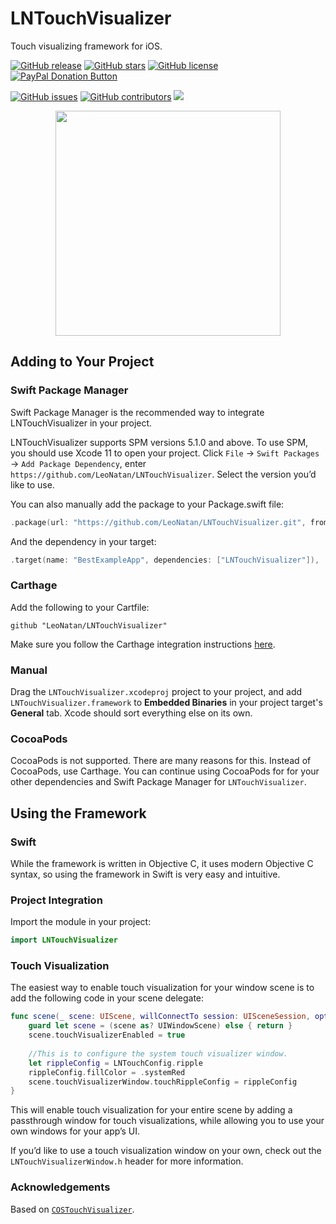 # LNTouchVisualizer

Touch visualizing framework for iOS.

[![GitHub release](https://img.shields.io/github/release/LeoNatan/LNTouchVisualizer.svg)](https://github.com/LeoNatan/LNTouchVisualizer/releases) [![GitHub stars](https://img.shields.io/github/stars/LeoNatan/LNTouchVisualizer.svg)](https://github.com/LeoNatan/LNTouchVisualizer/stargazers) [![GitHub license](https://img.shields.io/badge/license-MIT-blue.svg)](https://raw.githubusercontent.com/LeoNatan/LNTouchVisualizer/master/LICENSE) <span class="badge-paypal"><a href="https://www.paypal.com/cgi-bin/webscr?cmd=_s-xclick&hosted_button_id=BR68NJEJXGWL6" title="Donate to this project using PayPal"><img src="https://img.shields.io/badge/paypal-donate-yellow.svg?style=flat" alt="PayPal Donation Button" /></a></span>

[![GitHub issues](https://img.shields.io/github/issues-raw/LeoNatan/LNTouchVisualizer.svg)](https://github.com/LeoNatan/LNTouchVisualizer/issues) [![GitHub contributors](https://img.shields.io/github/contributors/LeoNatan/LNPopupController.svg)](https://github.com/LeoNatan/LNTouchVisualizer/graphs/contributors) ![](https://img.shields.io/badge/swift%20package%20manager-compatible-green)

<p align="center"><img src="Supplements/touchvis.gif" width="360"/></p>



## Adding to Your Project

### Swift Package Manager

Swift Package Manager is the recommended way to integrate LNTouchVisualizer in your project.

LNTouchVisualizer supports SPM versions 5.1.0 and above. To use SPM, you should use Xcode 11 to open your project. Click `File` -> `Swift Packages` -> `Add Package Dependency`, enter `https://github.com/LeoNatan/LNTouchVisualizer`. Select the version you’d like to use.

You can also manually add the package to your Package.swift file:

```swift
.package(url: "https://github.com/LeoNatan/LNTouchVisualizer.git", from: "1.0")
```

And the dependency in your target:

```swift
.target(name: "BestExampleApp", dependencies: ["LNTouchVisualizer"]),
```

### Carthage

Add the following to your Cartfile:

```github "LeoNatan/LNTouchVisualizer"```

Make sure you follow the Carthage integration instructions [here](https://github.com/Carthage/Carthage#if-youre-building-for-ios-tvos-or-watchos).

### Manual

Drag the `LNTouchVisualizer.xcodeproj` project to your project, and add `LNTouchVisualizer.framework` to **Embedded Binaries** in your project target's **General** tab. Xcode should sort everything else on its own.

### CocoaPods

CocoaPods is not supported. There are many reasons for this. Instead of CocoaPods, use Carthage. You can continue using CocoaPods for for your other dependencies and Swift Package Manager for `LNTouchVisualizer`.

## Using the Framework

### Swift

While the framework is written in Objective C, it uses modern Objective C syntax, so using the framework in Swift is very easy and intuitive.

### Project Integration

Import the module in your project:

```swift
import LNTouchVisualizer
```

### Touch Visualization

The easiest way to enable touch visualization for your window scene is to add the following code in your scene delegate:

```swift
func scene(_ scene: UIScene, willConnectTo session: UISceneSession, options connectionOptions: UIScene.ConnectionOptions) {
	guard let scene = (scene as? UIWindowScene) else { return }
	scene.touchVisualizerEnabled = true
 
	//This is to configure the system touch visualizer window.
	let rippleConfig = LNTouchConfig.ripple
	rippleConfig.fillColor = .systemRed
	scene.touchVisualizerWindow.touchRippleConfig = rippleConfig
}
```

This will enable touch visualization for your entire scene by adding a passthrough window for touch visualizations, while allowing you to use your own windows for your app’s UI.

If you’d like to use a touch visualization window on your own, check out the `LNTouchVisualizerWindow.h` header for more information.

### Acknowledgements

Based on [`COSTouchVisualizer`](https://github.com/joeblau/COSTouchVisualizer).

